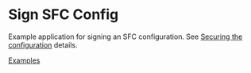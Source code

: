 # Sign SFC Config

Example application for signing an SFC configuration. 
See [Securing the configuration](../../docs/sfc-configuration.md#securing-the-configuration) details.


[Examples](../../docs/examples/README.md)